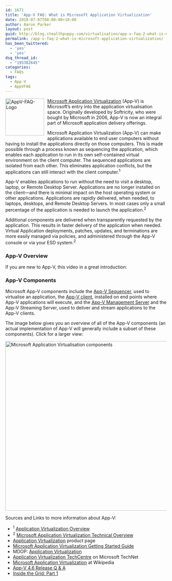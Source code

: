 ```yaml
---
id: 1671
title: 'App-V FAQ: What is Microsoft Application Virtualization'
date: 2010-07-07T08:00:00+10:00
author: Aaron Parker
layout: post
guid: http://blog.stealthpuppy.com/virtualisation/app-v-faq-2-what-is-microsoft-application-virtualization
permalink: /app-v-faq-2-what-is-microsoft-application-virtualization/
has_been_twittered:
  - 'yes'
  - 'yes'
dsq_thread_id:
  - "195382645"
categories:
  - FAQs
tags:
  - App-V
  - AppVFAQ
---
```

[<img class="wlDisabledImage" style="margin: 0px 10px 5px 0px; display: inline; border-width: 0px;" title="AppV-FAQ-Logo" src="https://stealthpuppy.com/wp-content/uploads/2010/06/AppVFAQLogo1.png" alt="AppV-FAQ-Logo" width="121" height="116" align="left" border="0" />Microsoft Application Virtualization](http://www.microsoft.com/windows/enterprise/products/mdop/app-v.aspx) (App-V) is Microsoft’s entry into the application virtualisation space. Originally developed by Softricity, who were bought by Microsoft in 2006, App-V is now an integral part of Microsoft application delivery offerings.

Microsoft Application Virtualization (App-V) can make applications available to end user computers without having to install the applications directly on those computers. This is made possible through a process known as sequencing the application, which enables each application to run in its own self-contained virtual environment on the client computer. The sequenced applications are isolated from each other. This eliminates application conflicts, but the applications can still interact with the client computer.<sup>1</sup>

App-V enables applications to run without the need to visit a desktop, laptop, or Remote Desktop Server. Applications are no longer installed on the client—and there is minimal impact on the host operating system or other applications. Applications are rapidly delivered, when needed, to laptops, desktops, and Remote Desktop Servers. In most cases only a small percentage of the application is needed to launch the application.<sup>2</sup>

Additional components are delivered when transparently requested by the application. This results in faster delivery of the application when needed. Virtual Application deployments, patches, updates, and terminations are more easily managed via policies, and administered through the App-V console or via your ESD system.<sup>2</sup>

### App-V Overview

If you are new to App-V, this video in a great introduction:

<div id="scid:5737277B-5D6D-4f48-ABFC-DD9C333F4C5D:7f121077-78f4-486e-9613-d28bf34d9177" class="wlWriterEditableSmartContent" style="margin: 0px; display: inline; float: none; padding: 0px;">
  <div>
  </div>
</div>

### App-V Components

Microsoft App-V components include the [App-V Sequencer](http://technet.microsoft.com/en-us/library/cc843767.aspx), used to virtualise an application, the [App-V client](http://technet.microsoft.com/en-us/library/cc817162.aspx), installed on end points where App-V applications will execute, and the [App-V Management Server](http://technet.microsoft.com/en-us/library/cc817208.aspx) and the App-V Streaming Server, used to deliver and stream applications to the App-V clients.

The image below gives you an overview of all of the App-V components (an actual implementation of App-V will generally include a subset of these components). Click for a larger view:

[<img class="wlDisabledImage" style="display: inline; border-width: 0px;" title="Microsoft Application Virtualisation components" src="https://stealthpuppy.com/wp-content/uploads/2010/06/MicrosoftApplicationVirtualisationComponents_thumb.png" alt="Microsoft Application Virtualisation components" width="660" height="528" border="0" />](https://stealthpuppy.com/wp-content/uploads/2010/06/MicrosoftApplicationVirtualisationComponents.png)

Sources and Links to more information about App-V:

  * <sup>1</sup> [Application Virtualization Overview](http://technet.microsoft.com/en-us/library/ee958112.aspx)
  * <sup>2</sup> [Microsoft Application Virtualization Technical Overview](http://www.microsoft.com/systemcenter/appv/techoverview.mspx)
  * [Application Virtualization](http://www.microsoft.com/systemcenter/appv/default.mspx) product page
  * [Microsoft Application Virtualization Getting Started Guide](http://technet.microsoft.com/en-gb/library/ee958103.aspx)
  * MDOP: [Application Virtualization](http://www.microsoft.com/windows/enterprise/products/mdop/app-v.aspx)
  * [Application Virtualization TechCentre](http://technet.microsoft.com/en-gb/appvirtualization/default.aspx) on Microsoft TechNet
  * [Microsoft Application Virtualization](http://en.wikipedia.org/wiki/Microsoft_Application_Virtualization) at Wikipedia
  * [App-V 4.6 Release Q & A](http://windowsteamblog.com/windows/b/springboard/archive/2010/02/22/app-v-4-6-release-q-amp-a.aspx)
  * [Inside the Grid: Part 1](http://blogs.technet.com/b/appv/archive/2007/08/02/inside-the-grid-part-1.aspx)